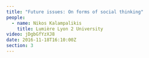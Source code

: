 ```yaml
---
title: "Future issues: On forms of social thinking"
people:
  - name: Nikos Kalampalikis
    title: Lumière Lyon 2 University
video: jDgbGfYzXJ8
date: 2016-11-18T16:10:00Z
section: 3
---
```

